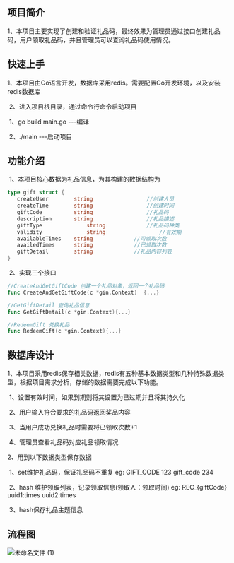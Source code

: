 ## 项目简介

​	1、本项目主要实现了创建和验证礼品码，最终效果为管理员通过接口创建礼品码，用户领取礼品码，并且管理员可以查询礼品码使用情况。

## 快速上手

​	1、本项目由Go语言开发，数据库采用redis。需要配置Go开发环境，以及安装redis数据库

​	2、进入项目根目录，通过命令行命令启动项目

​			1、go build main.go		---编译

​			2、./main 						  ---启动项目

## 功能介绍

​	1、本项目核心数据为礼品信息，为其构建的数据结构为

```go
type gift struct {
   createUser        string          		//创建人员
   createTime        string          		//创建时间
   giftCode       	 string          		//礼品码
   description    	 string          		//礼品描述
   giftType      		 string             //礼品码种类
   validity      		 string          		//有效期
   availableTimes    string             //可领取次数
   availedTimes      string             //已领取次数
   giftDetail        string    	        //礼品内容列表
}
```

​	2、实现三个接口

```go
//CreateAndGetGiftCode 创建一个礼品对象，返回一个礼品码
func CreateAndGetGiftCode(c *gin.Context)  {...}

//GetGiftDetail 查询礼品信息
func GetGiftDetail(c *gin.Context){...}

//RedeemGift 兑换礼品
func RedeemGift(c *gin.Context){...}
```

## 数据库设计

​	1、本项目采用redis保存相关数据，redis有五种基本数据类型和几种特殊数据类型，根据项目需求分析，存储的数据需要完成以下功能。

​		1、设置有效时间，如果到期则将其设置为已过期并且将其持久化

​		2、用户输入符合要求的礼品码返回奖品内容

​		3、当用户成功兑换礼品时需要将已领取次数+1

​		4、管理员查看礼品码对应礼品领取情况

2、用到以下数据类型保存数据

​		1、set维护礼品码，保证礼品码不重复 	eg: GIFT_CODE 123    gift_code 234    

​		2、hash 维护领取列表，记录领取信息(领取人：领取时间) 	eg: REC_{giftCode} uuid1:times uuid2:times

​		3、hash保存礼品主题信息

## 流程图
![未命名文件 (1)](https://user-images.githubusercontent.com/86946999/125586913-666fbaa5-a2cd-400b-865e-42a3f774c134.png)


